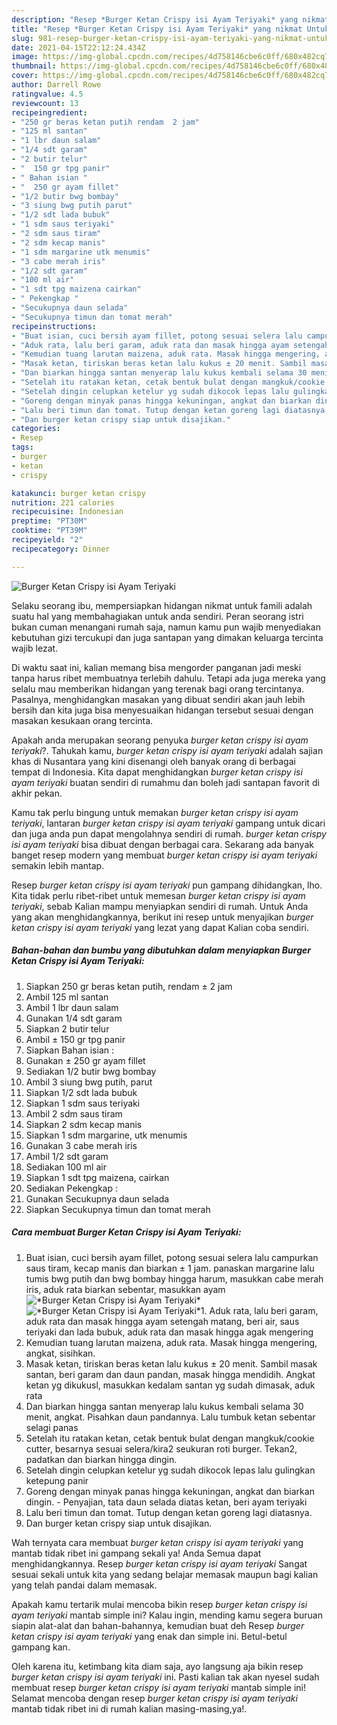 ```yaml
---
description: "Resep *Burger Ketan Crispy isi Ayam Teriyaki* yang nikmat Untuk Jualan"
title: "Resep *Burger Ketan Crispy isi Ayam Teriyaki* yang nikmat Untuk Jualan"
slug: 981-resep-burger-ketan-crispy-isi-ayam-teriyaki-yang-nikmat-untuk-jualan
date: 2021-04-15T22:12:24.434Z
image: https://img-global.cpcdn.com/recipes/4d758146cbe6c0ff/680x482cq70/burger-ketan-crispy-isi-ayam-teriyaki-foto-resep-utama.jpg
thumbnail: https://img-global.cpcdn.com/recipes/4d758146cbe6c0ff/680x482cq70/burger-ketan-crispy-isi-ayam-teriyaki-foto-resep-utama.jpg
cover: https://img-global.cpcdn.com/recipes/4d758146cbe6c0ff/680x482cq70/burger-ketan-crispy-isi-ayam-teriyaki-foto-resep-utama.jpg
author: Darrell Rowe
ratingvalue: 4.5
reviewcount: 13
recipeingredient:
- "250 gr beras ketan putih rendam  2 jam"
- "125 ml santan"
- "1 lbr daun salam"
- "1/4 sdt garam"
- "2 butir telur"
- "  150 gr tpg panir"
- " Bahan isian "
- "  250 gr ayam fillet"
- "1/2 butir bwg bombay"
- "3 siung bwg putih parut"
- "1/2 sdt lada bubuk"
- "1 sdm saus teriyaki"
- "2 sdm saus tiram"
- "2 sdm kecap manis"
- "1 sdm margarine utk menumis"
- "3 cabe merah iris"
- "1/2 sdt garam"
- "100 ml air"
- "1 sdt tpg maizena cairkan"
- " Pekengkap "
- "Secukupnya daun selada"
- "Secukupnya timun dan tomat merah"
recipeinstructions:
- "Buat isian, cuci bersih ayam fillet, potong sesuai selera lalu campurkan saus tiram, kecap manis dan biarkan ± 1 jam. panaskan margarine lalu tumis bwg putih dan bwg bombay hingga harum, masukkan cabe merah iris, aduk rata biarkan sebentar, masukkan ayam"
- "Aduk rata, lalu beri garam, aduk rata dan masak hingga ayam setengah matang, beri air, saus teriyaki dan lada bubuk, aduk rata dan masak hingga agak mengering"
- "Kemudian tuang larutan maizena, aduk rata. Masak hingga mengering, angkat, sisihkan."
- "Masak ketan, tiriskan beras ketan lalu kukus ± 20 menit. Sambil masak santan, beri garam dan daun pandan, masak hingga mendidih. Angkat ketan yg dikukusl, masukkan kedalam santan yg sudah dimasak, aduk rata"
- "Dan biarkan hingga santan menyerap lalu kukus kembali selama 30 menit, angkat. Pisahkan daun pandannya. Lalu tumbuk ketan sebentar selagi panas"
- "Setelah itu ratakan ketan, cetak bentuk bulat dengan mangkuk/cookie cutter, besarnya sesuai selera/kira2 seukuran roti burger. Tekan2, padatkan dan biarkan hingga dingin."
- "Setelah dingin celupkan ketelur yg sudah dikocok lepas lalu gulingkan ketepung panir"
- "Goreng dengan minyak panas hingga kekuningan, angkat dan biarkan dingin.  Penyajian, tata daun selada diatas ketan, beri ayam teriyaki"
- "Lalu beri timun dan tomat. Tutup dengan ketan goreng lagi diatasnya."
- "Dan burger ketan crispy siap untuk disajikan."
categories:
- Resep
tags:
- burger
- ketan
- crispy

katakunci: burger ketan crispy 
nutrition: 221 calories
recipecuisine: Indonesian
preptime: "PT30M"
cooktime: "PT39M"
recipeyield: "2"
recipecategory: Dinner

---
```



![*Burger Ketan Crispy isi Ayam Teriyaki*](https://img-global.cpcdn.com/recipes/4d758146cbe6c0ff/680x482cq70/burger-ketan-crispy-isi-ayam-teriyaki-foto-resep-utama.jpg)

Selaku seorang ibu, mempersiapkan hidangan nikmat untuk famili adalah suatu hal yang membahagiakan untuk anda sendiri. Peran seorang istri bukan cuman menangani rumah saja, namun kamu pun wajib menyediakan kebutuhan gizi tercukupi dan juga santapan yang dimakan keluarga tercinta wajib lezat.

Di waktu  saat ini, kalian memang bisa mengorder panganan jadi meski tanpa harus ribet membuatnya terlebih dahulu. Tetapi ada juga mereka yang selalu mau memberikan hidangan yang terenak bagi orang tercintanya. Pasalnya, menghidangkan masakan yang dibuat sendiri akan jauh lebih bersih dan kita juga bisa menyesuaikan hidangan tersebut sesuai dengan masakan kesukaan orang tercinta. 



Apakah anda merupakan seorang penyuka *burger ketan crispy isi ayam teriyaki*?. Tahukah kamu, *burger ketan crispy isi ayam teriyaki* adalah sajian khas di Nusantara yang kini disenangi oleh banyak orang di berbagai tempat di Indonesia. Kita dapat menghidangkan *burger ketan crispy isi ayam teriyaki* buatan sendiri di rumahmu dan boleh jadi santapan favorit di akhir pekan.

Kamu tak perlu bingung untuk memakan *burger ketan crispy isi ayam teriyaki*, lantaran *burger ketan crispy isi ayam teriyaki* gampang untuk dicari dan juga anda pun dapat mengolahnya sendiri di rumah. *burger ketan crispy isi ayam teriyaki* bisa dibuat dengan berbagai cara. Sekarang ada banyak banget resep modern yang membuat *burger ketan crispy isi ayam teriyaki* semakin lebih mantap.

Resep *burger ketan crispy isi ayam teriyaki* pun gampang dihidangkan, lho. Kita tidak perlu ribet-ribet untuk memesan *burger ketan crispy isi ayam teriyaki*, sebab Kalian mampu menyiapkan sendiri di rumah. Untuk Anda yang akan menghidangkannya, berikut ini resep untuk menyajikan *burger ketan crispy isi ayam teriyaki* yang lezat yang dapat Kalian coba sendiri.

<!--inarticleads1-->

##### Bahan-bahan dan bumbu yang dibutuhkan dalam menyiapkan *Burger Ketan Crispy isi Ayam Teriyaki*:

1. Siapkan 250 gr beras ketan putih, rendam ± 2 jam
1. Ambil 125 ml santan
1. Ambil 1 lbr daun salam
1. Gunakan 1/4 sdt garam
1. Siapkan 2 butir telur
1. Ambil  ± 150 gr tpg panir
1. Siapkan  Bahan isian :
1. Gunakan  ± 250 gr ayam fillet
1. Sediakan 1/2 butir bwg bombay
1. Ambil 3 siung bwg putih, parut
1. Siapkan 1/2 sdt lada bubuk
1. Siapkan 1 sdm saus teriyaki
1. Ambil 2 sdm saus tiram
1. Siapkan 2 sdm kecap manis
1. Siapkan 1 sdm margarine, utk menumis
1. Gunakan 3 cabe merah iris
1. Ambil 1/2 sdt garam
1. Sediakan 100 ml air
1. Siapkan 1 sdt tpg maizena, cairkan
1. Sediakan  Pekengkap :
1. Gunakan Secukupnya daun selada
1. Siapkan Secukupnya timun dan tomat merah




<!--inarticleads2-->

##### Cara membuat *Burger Ketan Crispy isi Ayam Teriyaki*:

1. Buat isian, cuci bersih ayam fillet, potong sesuai selera lalu campurkan saus tiram, kecap manis dan biarkan ± 1 jam. panaskan margarine lalu tumis bwg putih dan bwg bombay hingga harum, masukkan cabe merah iris, aduk rata biarkan sebentar, masukkan ayam
<img src="https://img-global.cpcdn.com/steps/c14b7dd4b0c65144/160x128cq70/burger-ketan-crispy-isi-ayam-teriyaki-langkah-memasak-1-foto.jpg" alt="*Burger Ketan Crispy isi Ayam Teriyaki*"><img src="https://img-global.cpcdn.com/steps/6316bf2650ddef4f/160x128cq70/burger-ketan-crispy-isi-ayam-teriyaki-langkah-memasak-1-foto.jpg" alt="*Burger Ketan Crispy isi Ayam Teriyaki*">1. Aduk rata, lalu beri garam, aduk rata dan masak hingga ayam setengah matang, beri air, saus teriyaki dan lada bubuk, aduk rata dan masak hingga agak mengering
1. Kemudian tuang larutan maizena, aduk rata. Masak hingga mengering, angkat, sisihkan.
1. Masak ketan, tiriskan beras ketan lalu kukus ± 20 menit. Sambil masak santan, beri garam dan daun pandan, masak hingga mendidih. Angkat ketan yg dikukusl, masukkan kedalam santan yg sudah dimasak, aduk rata
1. Dan biarkan hingga santan menyerap lalu kukus kembali selama 30 menit, angkat. Pisahkan daun pandannya. Lalu tumbuk ketan sebentar selagi panas
1. Setelah itu ratakan ketan, cetak bentuk bulat dengan mangkuk/cookie cutter, besarnya sesuai selera/kira2 seukuran roti burger. Tekan2, padatkan dan biarkan hingga dingin.
1. Setelah dingin celupkan ketelur yg sudah dikocok lepas lalu gulingkan ketepung panir
1. Goreng dengan minyak panas hingga kekuningan, angkat dan biarkan dingin.  - Penyajian, tata daun selada diatas ketan, beri ayam teriyaki
1. Lalu beri timun dan tomat. Tutup dengan ketan goreng lagi diatasnya.
1. Dan burger ketan crispy siap untuk disajikan.




Wah ternyata cara membuat *burger ketan crispy isi ayam teriyaki* yang mantab tidak ribet ini gampang sekali ya! Anda Semua dapat menghidangkannya. Resep *burger ketan crispy isi ayam teriyaki* Sangat sesuai sekali untuk kita yang sedang belajar memasak maupun bagi kalian yang telah pandai dalam memasak.

Apakah kamu tertarik mulai mencoba bikin resep *burger ketan crispy isi ayam teriyaki* mantab simple ini? Kalau ingin, mending kamu segera buruan siapin alat-alat dan bahan-bahannya, kemudian buat deh Resep *burger ketan crispy isi ayam teriyaki* yang enak dan simple ini. Betul-betul gampang kan. 

Oleh karena itu, ketimbang kita diam saja, ayo langsung aja bikin resep *burger ketan crispy isi ayam teriyaki* ini. Pasti kalian tak akan nyesel sudah membuat resep *burger ketan crispy isi ayam teriyaki* mantab simple ini! Selamat mencoba dengan resep *burger ketan crispy isi ayam teriyaki* mantab tidak ribet ini di rumah kalian masing-masing,ya!.

